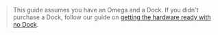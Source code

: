 > This guide assumes you have an Omega and a Dock. If you didn't purchase a Dock, follow our guide on [getting the hardware ready with no Dock](#hardware-prep-no-dock).
